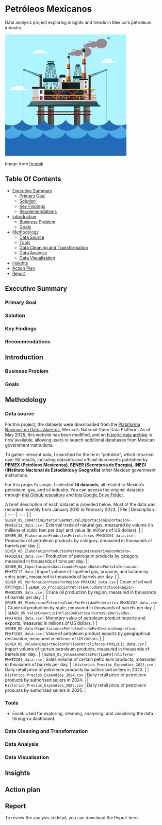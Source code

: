 # Petróleos Mexicanos
Data analysis project exploring insights and trends in Mexico's petroleum industry

<img src="assets/img/project4-oil.png" width="400" height="400"/>

Image from [freepik](https://www.freepik.com/free-vector/offshore-oil-rig-raw-materials-fossil-extraction-equipment-heavy-machinery-smoking-chimneys-ocean-platform_25273103.htm#fromView=keyword&page=1&position=7&uuid=9c068652-659d-4c80-8b6e-91e9d7a183e2&query=Oil+Rig+Cartoon)

## Table Of Contents
- [Executive Summary](#executive-summary)
  - [Primary Goal](#primary-goal)
  - [Solution](#solution)
  - [Key Findings](#key-findings)
  - [Recommendations](#recommendations)
- [Introduction](#introduction)
  - [Business Problem](#business-problem)
  - [Goals](#goals)
- [Methodology](#methodology)
  - [Data Source](#data-source)
  - [Tools](#tools)
  - [Data Cleaning and Transformation](#data-cleaning-and-transformation)
  - [Data Analysis](#data-analysis)
  - [Data Visualisation](#data-visualisation)
- [Insights](#insights)
- [Action Plan](#action-plan)	 
- [Report](#report)	


## Executive Summary
### Primary Goal

### Solution

### Key Findings

### Recommendations

## Introduction
### Business Problem

### Goals

## Methodology
### Data source
For this project, the datasets were downloaded from the [Plataforma Nacional de Datos Abiertos](https://www.datos.gob.mx/), Mexico’s National Open Data Platform. As of May 2025, this website has been modified, and an [historic data archive](https://historico.datos.gob.mx/) is now available, allowing users to search additional databases from Mexican government institutions. 

To gather relevant data, I searched for the term "petróleo", which returned over 90 results, including datasets and official documents published by **PEMEX (Petróleos Mexicanos), SENER (Secretaría de Energía), INEGI (INstituto Nacional de Estadística y Geografía)** other Mexican government institutions.

For this project’s scope, I selected **14 datasets**, all related to Mexico’s petroleum, gas, and oil industry. You can access the original datasets through [this Github repository](https://github.com/alejandralopezgalan/petroleos-mexicanos/tree/main/assets/datasets/raw) and [this Google Drive Folder](https://drive.google.com/drive/folders/1Ht727_UwEuUORxWzpP4smzny2tHzYurv?usp=sharing).

A brief description of each dataset is provided below. Most of the data was recorded monthly from January 2010 to February 2023.
| File | Description | 
| :--- | :--- |
| `SENER_05_ComercioExteriorGasNaturalImportacionExportacion-PMXE1C12_data.csv` | External trade of natural gas, measured by volume (in millions of cubic feet per day) and value (in millions of US dollars). | 
| `SENER_05_ElaboracionProductosPetroliferos-PMXD1C01_data.csv` | Production of petroleum products by category, measured in thousands of barrels per day | 
| `SENER_05_ElaboracionProductosPetroquimicosDerivadosMetano-PMXD2C01_data.csv` | Production of petroleum products by category, measured in thousands of tons per day.  | 
| `SENER_05_ImportacionesGasLicuadoPropanoButanoPuntoInternacion-PMXE2C12_data` | Import volume of liquefied gas, propane, and butane by entry point, measured in thousands of barrels per day. | 
| `SENER_05_PerforacionPozosPorRegion-PMXAC02_data.csv` | Count of oil well drillings. | 
| `SENER_05_ProduccionPetroleoCrudoPorActivosRegion-PMXB1C05_data.csv` | Crude oil production by region, measured in thousands of barrels per day. | 
| `SENER_05_ProduccionPetroleoCrudoPorEntidadFederativa-PMXB1C02_data.csv` |  Crude oil production by state, measured in thousands of barrels per day. | 
| `SENER_05_ValorComercioIntTipoDeHidrocarburosSusDerivados-PMXF4C02_data.csv` | Monetary value of petroleum product imports and exports, measured in millions of US dollars. | 
| `SENER_05_ValorExportacionesPetroleoCrudoPorDestinoGeografico-PMXF1C02_data.csv` | Value of petroleum product exports by geographical destination, measured in millions of US dollars.  | 
| `SENER_05_VolumenImportacionPorTipoPetroliferos-PMXE2C15_data.csv` | Import volume of certain petroleum products, measured in thousands of barrels per day..  | 
| `SENER_05_VolumenVentasPorTipoPetroliferos-PMXE2C01_data.csv` | Sales volume of certain petroleum products, measured in thousands of barrels per day. | 
| `Historico_Precios_Expendios_2023.csv` | Daily retail price of petroleum products by authorised sellers in 2023. | 
| `Historico_Precios_Expendios_2024.csv` | Daily retail price of petroleum products by authorised sellers in 2024. | 
| `Historico_Precios_Expendios_2025.csv` | Daily retail price of petroleum products by authorised sellers in 2025. | 



### Tools
- Excel: Used for exploring, cleaning, analysing, and visualising the data through a dashboard.


### Data Cleaning and Transformation


### Data Analysis




### Data Visualisation



## Insights


## Action plan



## Report
To review the analysis in detail, you can download the Report here.

